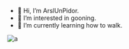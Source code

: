 - 👋 Hi, I’m ArslUnPidor.
- 👀 I’m interested in gooning.
- 🌱 I’m currently learning how to walk.

![a](https://media1.tenor.com/m/q5Dz87IvjLgAAAAC/im-adopted-adopted.gif)

